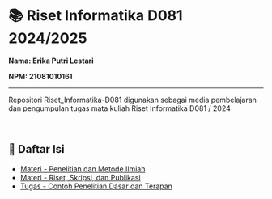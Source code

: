 # 📚 Riset Informatika D081 2024/2025

**Nama: Erika Putri Lestari**

**NPM: 21081010161** <hr>

Repositori Riset_Informatika-D081 digunakan sebagai media pembelajaran dan pengumpulan tugas mata kuliah Riset Informatika D081 / 2024

<br>

## 📑 Daftar Isi

- [Materi - Penelitian dan Metode Ilmiah](MATERI/Penelitian_dan_Metode_Ilmiah.md)
- [Materi - Riset, Skripsi, dan Publikasi](MATERI/Riset,_Skripsi,_dan_Publikasi.md)
- [Tugas - Contoh Penelitian Dasar dan Terapan](TUGAS/Contoh_Penelitian_Dasar_dan_Terapan)
